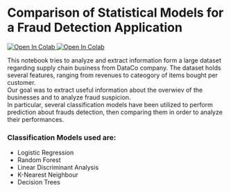 # Comparison of Statistical Models for a Fraud Detection Application

<a target="_blank" href="https://colab.research.google.com/github/GoogleCloudPlatform/vertex-ai-samples/blob/main/notebooks/official/model_monitoring/model_monitoring.ipynb">
  <img src="https://colab.research.google.com/assets/colab-badge.svg" alt="Open In Colab"/>
</a>

<a target="_blank" href="https://colab.research.google.com/drive/1lQbQqwXJpZmGhUvAVsz6EXim_lhRZkQt#scrollTo=IHchPA-dNroS">
  <img src="https://colab.research.google.com/assets/colab-badge.svg" alt="Open In Colab"/>
</a>

This notebook tries to analyze and extract information form a large dataset regarding supply chain business from DataCo company.
The dataset holds several features, ranging from revenues to cateogory of items bought per customer.
<br />
Our goal was to extract useful information about the overwiev of the businesses and to analyze fraud suspicion.
<br />
In particular, several classification models have been utilized to perform prediction about frauds detection,
then comparing them in order to analyze their performances.

### Classification Models used are:

- Logistic Regression
- Random Forest
- Linear Discriminant Analysis
- K-Nearest Neighbour
- Decision Trees

